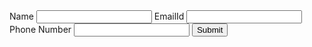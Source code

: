 <html>
    <body>
        <form onsubmit="saveToLocalStorage(event)">
            <label> Name</label>
            <input type="text" name="username"  required/>
            <label> EmailId</label>
            <input type="email" name="emailId"  required/>
            <label> Phone Number</label>
            <input type="tel" name="phonenumber" />
            <button> Submit </button>
        </form>
        <ul id='listOfUsers'></ul>
        <script src="https://cdnjs.cloudflare.com/ajax/libs/axios/0.27.2/axios.min.js "></script>
        <script>
            function saveToLocalStorage(event) {
                event.preventDefault();
                const name = event.target.username.value;
                const email = event.target.emailId.value;
                const phonenumber = event.target.phonenumber.value;
                // localStorage.setItem('name', name);
                // localStorage.setItem('email', email);
                // localStorage.setItem('phonenumber', phonenumber)
                const obj = {
                    name,
                    email,
                    phonenumber
                }
                axios.post("https://crudcrud.com/api/4f0538fffbcf419b8605b6f295261886/appointmentData", obj)
                .then((Response)=>
                {
                    console.log(Response)
                })
                .catch((err)=>
                {
                    console.log(err)
                })
                axios.get("https://crudcrud.com/api/4f0538fffbcf419b8605b6f295261886/appointmentData",obj)
                .then((Response)=>
                {
                    console.log(Response)
                })
                .catch((err)=>
                {
                    console.log(err)
                })
               
                // axios.delete("https://crudcrud.com/api/4f0538fffbcf419b8605b6f295261886/appointment", obj)
                // .then((Response)=>
                // {
                //     console.log(Response)
                // })
                // .catch((err)=>
                // {
                //     console.log(err)
                // })
                // localStorage.setItem(obj.email, JSON.stringify(obj))
                // showNewUserOnScreen(obj)
            }


            window.addEventListener("DOMContentLoaded", () => {
                axios.get("https://crudcrud.com/api/4f0538fffbcf419b8605b6f295261886/appointmentData")
                .then((Response)=>
                {
                    console.log(Response)
                    for(var i=0;i<Response.data.length;i++)
                    {
                        showNewUserOnScreen(Response.data[i])
                    }
                })
                .catch((err)=>
                {
                    console.log(err)
                })
                const localStorageObj = localStorage;
                const localstoragekeys  = Object.keys(localStorageObj)

                for(var i =0; i< localstoragekeys.length; i++){
                    const key = localstoragekeys[i]
                    const userDetailsString = localStorageObj[key];
                    const userDetailsObj = JSON.parse(userDetailsString);
                    showNewUserOnScreen(userDetailsObj)
                }
            })

            function showNewUserOnScreen(user){
                const parentNode = document.getElementById('listOfUsers');
                const childHTML = `<li id=${user.email}> ${user.name} - ${user.email}
                                        <button onclick=deleteUser('${user.email}')> Delete User </button>
                                     </li>`

                parentNode.innerHTML = parentNode.innerHTML + childHTML;
            }

            // deleteUser('abc@gmail.com')

            function deleteUser(emailId){
                console.log(emailId)
                localStorage.removeItem(emailId);
                removeUserFromScreen(emailId);

            }

            function removeUserFromScreen(emailId){
                const parentNode = document.getElementById('listOfUsers');
                const childNodeToBeDeleted = document.getElementById(emailId);

                parentNode.removeChild(childNodeToBeDeleted)
            }







        </script>


    </body>
</html>
